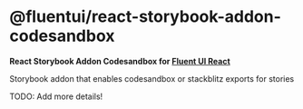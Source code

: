 # @fluentui/react-storybook-addon-codesandbox

**React Storybook Addon Codesandbox for [Fluent UI React](https://developer.microsoft.com/en-us/fluentui)**

Storybook addon that enables codesandbox or stackblitz exports for stories

TODO: Add more details!
